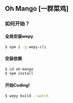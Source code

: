 ## Oh Mango [一群菜鸡]

### 如何开始？

#### 全局安装wepy
```bash
$ npm i -g wepy-cli
```
#### 安装依赖
```bash
$ cd oh-mango
$ npm install
```

#### 开始Coding!
```bash
$ wepy build --watch
```
